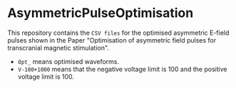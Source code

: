 # AsymmetricPulseOptimisation
This repository contains the `CSV files` for the optimised asymmetric E-field pulses shown in the Paper "Optimisation of asymmetric field pulses for transcranial magnetic stimulation".
* `Opt_` means optimised waveforms.
* `V-100+1000` means that the negative voltage limit is 100 and the positive voltage limit is 100.
